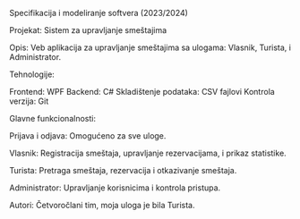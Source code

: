 Specifikacija i modeliranje softvera (2023/2024)

Projekat: Sistem za upravljanje smeštajima

Opis: Veb aplikacija za upravljanje smeštajima sa ulogama: Vlasnik, Turista, i Administrator.

Tehnologije:

Frontend: WPF
Backend: C#
Skladištenje podataka: CSV fajlovi
Kontrola verzija: Git

Glavne funkcionalnosti:

Prijava i odjava: Omogućeno za sve uloge.

Vlasnik: Registracija smeštaja, upravljanje rezervacijama, i prikaz statistike.

Turista: Pretraga smeštaja, rezervacija i otkazivanje smeštaja.

Administrator: Upravljanje korisnicima i kontrola pristupa.

Autori: Četvoročlani tim, moja uloga je bila Turista.
